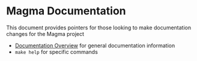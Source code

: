 # Magma Documentation

This document provides pointers for those looking to make documentation changes for the Magma project

- [Documentation Overview](https://github.com/magma/magma/wiki/Contributing-Documentation) for general documentation information
- `make help` for specific commands
